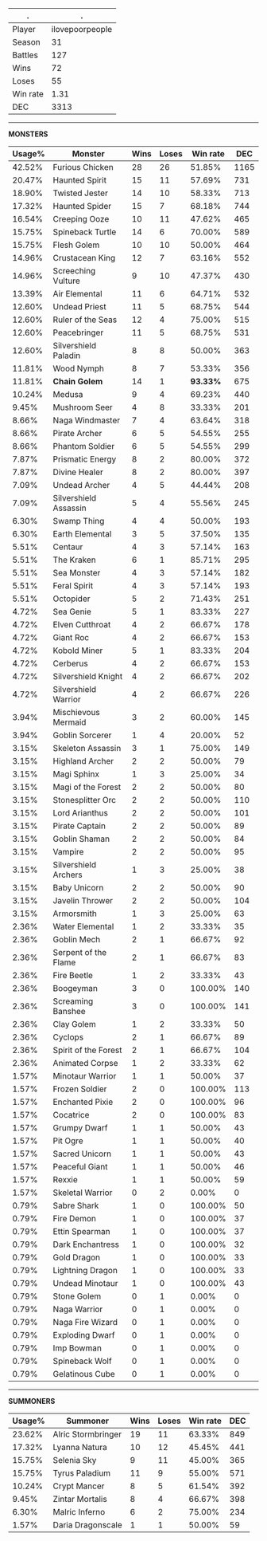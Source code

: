 .|.
|-|-
Player|ilovepoorpeople
Season|31
Battles|127
Wins|72
Loses|55
Win rate|1.31
DEC|3313

---
**MONSTERS**

Usage%|Monster|Wins|Loses|Win rate|DEC|
-|-|-|-|-|-|
42.52%|Furious Chicken|28|26|51.85%|1165|
20.47%|Haunted Spirit|15|11|57.69%|731|
18.90%|Twisted Jester|14|10|58.33%|713|
17.32%|Haunted Spider|15|7|68.18%|744|
16.54%|Creeping Ooze|10|11|47.62%|465|
15.75%|Spineback Turtle|14|6|70.00%|589|
15.75%|Flesh Golem|10|10|50.00%|464|
14.96%|Crustacean King|12|7|63.16%|552|
14.96%|Screeching Vulture|9|10|47.37%|430|
13.39%|Air Elemental|11|6|64.71%|532|
12.60%|Undead Priest|11|5|68.75%|544|
12.60%|Ruler of the Seas|12|4|75.00%|515|
12.60%|Peacebringer|11|5|68.75%|531|
12.60%|Silvershield Paladin|8|8|50.00%|363|
11.81%|Wood Nymph|8|7|53.33%|356|
11.81%|**Chain Golem**|14|1|**93.33%**|675|
10.24%|Medusa|9|4|69.23%|440|
9.45%|Mushroom Seer|4|8|33.33%|201|
8.66%|Naga Windmaster|7|4|63.64%|318|
8.66%|Pirate Archer|6|5|54.55%|255|
8.66%|Phantom Soldier|6|5|54.55%|299|
7.87%|Prismatic Energy|8|2|80.00%|372|
7.87%|Divine Healer|8|2|80.00%|397|
7.09%|Undead Archer|4|5|44.44%|208|
7.09%|Silvershield Assassin|5|4|55.56%|245|
6.30%|Swamp Thing|4|4|50.00%|193|
6.30%|Earth Elemental|3|5|37.50%|135|
5.51%|Centaur|4|3|57.14%|163|
5.51%|The Kraken|6|1|85.71%|295|
5.51%|Sea Monster|4|3|57.14%|182|
5.51%|Feral Spirit|4|3|57.14%|193|
5.51%|Octopider|5|2|71.43%|251|
4.72%|Sea Genie|5|1|83.33%|227|
4.72%|Elven Cutthroat|4|2|66.67%|178|
4.72%|Giant Roc|4|2|66.67%|153|
4.72%|Kobold Miner|5|1|83.33%|204|
4.72%|Cerberus|4|2|66.67%|153|
4.72%|Silvershield Knight|4|2|66.67%|202|
4.72%|Silvershield Warrior|4|2|66.67%|226|
3.94%|Mischievous Mermaid|3|2|60.00%|145|
3.94%|Goblin Sorcerer|1|4|20.00%|52|
3.15%|Skeleton Assassin|3|1|75.00%|149|
3.15%|Highland Archer|2|2|50.00%|79|
3.15%|Magi Sphinx|1|3|25.00%|34|
3.15%|Magi of the Forest|2|2|50.00%|80|
3.15%|Stonesplitter Orc|2|2|50.00%|110|
3.15%|Lord Arianthus|2|2|50.00%|101|
3.15%|Pirate Captain|2|2|50.00%|89|
3.15%|Goblin Shaman|2|2|50.00%|84|
3.15%|Vampire|2|2|50.00%|95|
3.15%|Silvershield Archers|1|3|25.00%|38|
3.15%|Baby Unicorn|2|2|50.00%|90|
3.15%|Javelin Thrower|2|2|50.00%|104|
3.15%|Armorsmith|1|3|25.00%|63|
2.36%|Water Elemental|1|2|33.33%|35|
2.36%|Goblin Mech|2|1|66.67%|92|
2.36%|Serpent of the Flame|2|1|66.67%|83|
2.36%|Fire Beetle|1|2|33.33%|43|
2.36%|Boogeyman|3|0|100.00%|140|
2.36%|Screaming Banshee|3|0|100.00%|141|
2.36%|Clay Golem|1|2|33.33%|50|
2.36%|Cyclops|2|1|66.67%|89|
2.36%|Spirit of the Forest|2|1|66.67%|104|
2.36%|Animated Corpse|1|2|33.33%|62|
1.57%|Minotaur Warrior|1|1|50.00%|37|
1.57%|Frozen Soldier|2|0|100.00%|113|
1.57%|Enchanted Pixie|2|0|100.00%|96|
1.57%|Cocatrice|2|0|100.00%|83|
1.57%|Grumpy Dwarf|1|1|50.00%|43|
1.57%|Pit Ogre|1|1|50.00%|40|
1.57%|Sacred Unicorn|1|1|50.00%|43|
1.57%|Peaceful Giant|1|1|50.00%|46|
1.57%|Rexxie|1|1|50.00%|59|
1.57%|Skeletal Warrior|0|2|0.00%|0|
0.79%|Sabre Shark|1|0|100.00%|50|
0.79%|Fire Demon|1|0|100.00%|37|
0.79%|Ettin Spearman|1|0|100.00%|37|
0.79%|Dark Enchantress|1|0|100.00%|32|
0.79%|Gold Dragon|1|0|100.00%|33|
0.79%|Lightning Dragon|1|0|100.00%|33|
0.79%|Undead Minotaur|1|0|100.00%|43|
0.79%|Stone Golem|0|1|0.00%|0|
0.79%|Naga Warrior|0|1|0.00%|0|
0.79%|Naga Fire Wizard|0|1|0.00%|0|
0.79%|Exploding Dwarf|0|1|0.00%|0|
0.79%|Imp Bowman|0|1|0.00%|0|
0.79%|Spineback Wolf|0|1|0.00%|0|
0.79%|Gelatinous Cube|0|1|0.00%|0|

---
**SUMMONERS**

Usage%|Summoner|Wins|Loses|Win rate|DEC|
-|-|-|-|-|-|
23.62%|Alric Stormbringer|19|11|63.33%|849|
17.32%|Lyanna Natura|10|12|45.45%|441|
15.75%|Selenia Sky|9|11|45.00%|365|
15.75%|Tyrus Paladium|11|9|55.00%|571|
10.24%|Crypt Mancer|8|5|61.54%|392|
9.45%|Zintar Mortalis|8|4|66.67%|398|
6.30%|Malric Inferno|6|2|75.00%|234|
1.57%|Daria Dragonscale|1|1|50.00%|59|

